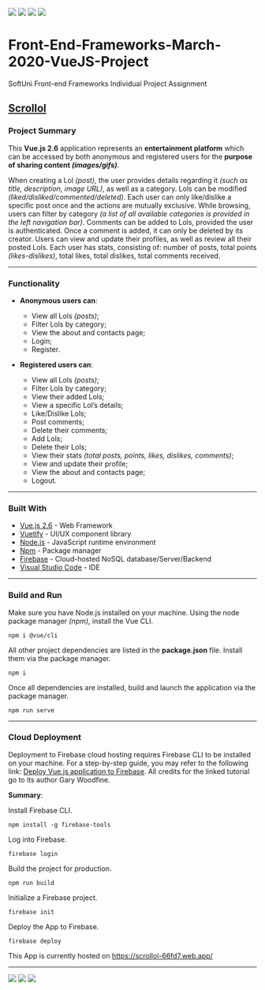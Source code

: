 ![](https://img.shields.io/github/stars/StefanLB/Front-End-Frameworks-March-2020-VueJS-Project)
![](https://img.shields.io/github/issues/StefanLB/Front-End-Frameworks-March-2020-VueJS-Project)
![](https://img.shields.io/github/repo-size/StefanLB/Front-End-Frameworks-March-2020-VueJS-Project)
![](https://img.shields.io/github/license/StefanLB/Front-End-Frameworks-March-2020-VueJS-Project)

# Front-End-Frameworks-March-2020-VueJS-Project
SoftUni Front-end Frameworks Individual Project Assignment



## [Scrollol](https://scrollol-66fd7.web.app/)

### Project Summary

This **Vue.js 2.6** application represents an **entertainment platform** which can be accessed by both anonymous and registered users for the **purpose of sharing content *(images/gifs)***.

When creating a Lol *(post)*, the user provides details regarding it *(such as title, description, image URL)*, as well as a category. Lols can be modified *(liked/disliked/commented/deleted)*. Each user can only like/dislike a specific post once and the actions are mutually exclusive. While browsing, users can filter by category *(a list of all available categories is provided in the left navigation bar)*. Comments can be added to Lols, provided the user is authenticated. Once a comment is added, it can only be deleted by its creator. Users can view and update their profiles, as well as review all their posted Lols. Each user has stats, consisting of: number of posts, total points *(likes-dislikes)*, total likes, total dislikes, total comments received.

---

### Functionality

* **Anonymous users can**:
  * View all Lols *(posts)*;
  * Filter Lols by category;
  * View the about and contacts page;
  * Login;
  * Register.
  
* **Registered users can**:
  * View all Lols *(posts)*;
  * Filter Lols by category;
  * View their added Lols;
  * View a specific Lol’s details;
  * Like/Dislike Lols;
  * Post comments;
  * Delete their comments;
  * Add Lols;
  * Delete their Lols;
  * View their stats *(total posts, points, likes, dislikes, comments)*;
  *	View and update their profile;
  *	View the about and contacts page;
  * Logout.

---

### Built With

* [Vue.js 2.6](https://vuejs.org/) - Web Framework
* [Vuetify](https://vuetifyjs.com/en/) - UI/UX component library
* [Node.js](https://nodejs.org/en/) - JavaScript runtime environment
* [Npm](https://www.npmjs.com/get-npm) - Package manager
* [Firebase](https://firebase.google.com/) - Cloud-hosted NoSQL database/Server/Backend
* [Visual Studio Code](https://code.visualstudio.com/) - IDE

---

### Build and Run

Make sure you have Node.js installed on your machine.
Using the node package manager *(npm)*, install the Vue CLI.

```
npm i @vue/cli
```

All other project dependencies are listed in the **package.json** file. Install them via the package manager.

```
npm i
```

Once all dependencies are installed, build and launch the application via the package manager.

```
npm run serve
```

---

### Cloud Deployment

Deployment to Firebase cloud hosting requires Firebase CLI to be installed on your machine.
For a step-by-step guide, you may refer to the following link: [Deploy Vue.js application to Firebase](https://garywoodfine.com/deploy-vue-js-application-to-firebase/). All credits for the linked tutorial go to its author Gary Woodfine.

**Summary**:

Install Firebase CLI.
```
npm install -g firebase-tools
```

Log into Firebase.
```
firebase login
```

Build the project for production.
```
npm run build
```

Initialize a Firebase project.
```
firebase init
```

Deploy the App to Firebase.
```
firebase deploy
```

This App is currently hosted on https://scrollol-66fd7.web.app/

---

![](https://img.shields.io/github/commit-activity/w/StefanLB/Front-End-Frameworks-March-2020-VueJS-Project)
![](https://img.shields.io/github/forks/StefanLB/Front-End-Frameworks-March-2020-VueJS-Project)
![](https://img.shields.io/github/tag/StefanLB/Front-End-Frameworks-March-2020-VueJS-Project)
